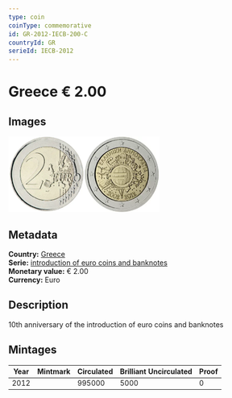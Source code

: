 ```yaml
---
type: coin
coinType: commemorative
id: GR-2012-IECB-200-C
countryId: GR
serieId: IECB-2012
---
```


# Greece € 2.00

## Images

<img src="../../Images/common-2007-200.webp" height="150" alt="Front image"><img src="Images/GR-2012-200.webp" height="150" alt="Back image">

## Metadata

**Country:** [Greece](../../Countries/Greece/index.md)\
**Serie:** [introduction of euro coins and banknotes](index.md)\
**Monetary value:** € 2.00\
**Currency:** Euro

## Description

10th anniversary of the introduction of euro coins and banknotes

## Mintages

| Year | Mintmark | Circulated | Brilliant Uncirculated | Proof |
| ---- | -------- | ---------- | ---------------------- | ----- |
| 2012 |          | 995000     | 5000                   | 0     |
